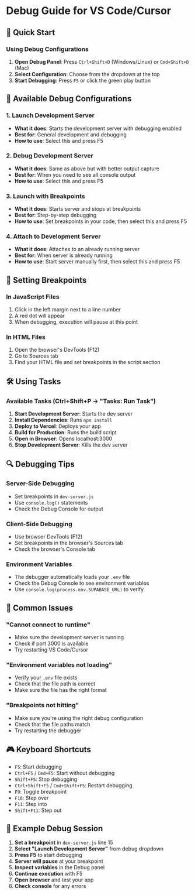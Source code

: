 # Debug Guide for VS Code/Cursor

## 🚀 Quick Start

### Using Debug Configurations

1. **Open Debug Panel**: Press `Ctrl+Shift+D` (Windows/Linux) or `Cmd+Shift+D` (Mac)
2. **Select Configuration**: Choose from the dropdown at the top
3. **Start Debugging**: Press `F5` or click the green play button

## 🔧 Available Debug Configurations

### 1. **Launch Development Server**
- **What it does**: Starts the development server with debugging enabled
- **Best for**: General development and debugging
- **How to use**: Select this and press F5

### 2. **Debug Development Server**
- **What it does**: Same as above but with better output capture
- **Best for**: When you need to see all console output
- **How to use**: Select this and press F5

### 3. **Launch with Breakpoints**
- **What it does**: Starts server and stops at breakpoints
- **Best for**: Step-by-step debugging
- **How to use**: Set breakpoints in your code, then select this and press F5

### 4. **Attach to Development Server**
- **What it does**: Attaches to an already running server
- **Best for**: When server is already running
- **How to use**: Start server manually first, then select this and press F5

## 🎯 Setting Breakpoints

### In JavaScript Files
1. Click in the left margin next to a line number
2. A red dot will appear
3. When debugging, execution will pause at this point

### In HTML Files
1. Open the browser's DevTools (F12)
2. Go to Sources tab
3. Find your HTML file and set breakpoints in the script section

## 🛠️ Using Tasks

### Available Tasks (Ctrl+Shift+P → "Tasks: Run Task")

1. **Start Development Server**: Starts the dev server
2. **Install Dependencies**: Runs `npm install`
3. **Deploy to Vercel**: Deploys your app
4. **Build for Production**: Runs the build script
5. **Open in Browser**: Opens localhost:3000
6. **Stop Development Server**: Kills the dev server

## 🔍 Debugging Tips

### Server-Side Debugging
- Set breakpoints in `dev-server.js`
- Use `console.log()` statements
- Check the Debug Console for output

### Client-Side Debugging
- Use browser DevTools (F12)
- Set breakpoints in the browser's Sources tab
- Check the browser's Console tab

### Environment Variables
- The debugger automatically loads your `.env` file
- Check the Debug Console to see environment variables
- Use `console.log(process.env.SUPABASE_URL)` to verify

## 🚨 Common Issues

### "Cannot connect to runtime"
- Make sure the development server is running
- Check if port 3000 is available
- Try restarting VS Code/Cursor

### "Environment variables not loading"
- Verify your `.env` file exists
- Check that the file path is correct
- Make sure the file has the right format

### "Breakpoints not hitting"
- Make sure you're using the right debug configuration
- Check that the file paths match
- Try restarting the debugger

## 🎮 Keyboard Shortcuts

- `F5`: Start debugging
- `Ctrl+F5` / `Cmd+F5`: Start without debugging
- `Shift+F5`: Stop debugging
- `Ctrl+Shift+F5` / `Cmd+Shift+F5`: Restart debugging
- `F9`: Toggle breakpoint
- `F10`: Step over
- `F11`: Step into
- `Shift+F11`: Step out

## 📝 Example Debug Session

1. **Set a breakpoint** in `dev-server.js` line 15
2. **Select "Launch Development Server"** from debug dropdown
3. **Press F5** to start debugging
4. **Server will pause** at your breakpoint
5. **Inspect variables** in the Debug panel
6. **Continue execution** with F5
7. **Open browser** and test your app
8. **Check console** for any errors 